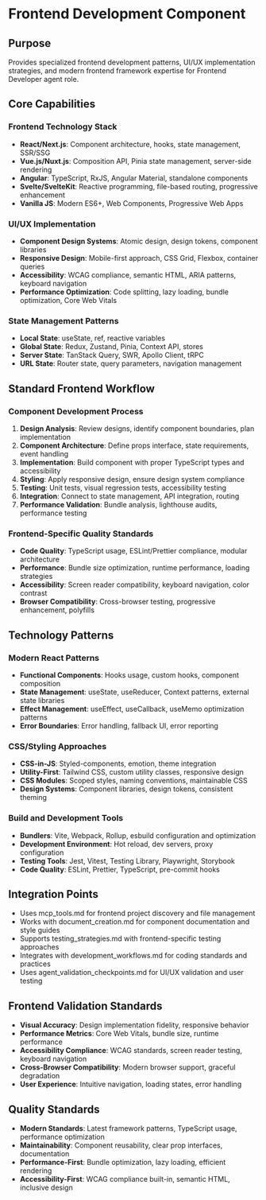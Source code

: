# Frontend Development Component

## Purpose
Provides specialized frontend development patterns, UI/UX implementation strategies, and modern frontend framework expertise for Frontend Developer agent role.

## Core Capabilities

### Frontend Technology Stack
- **React/Next.js**: Component architecture, hooks, state management, SSR/SSG
- **Vue.js/Nuxt.js**: Composition API, Pinia state management, server-side rendering
- **Angular**: TypeScript, RxJS, Angular Material, standalone components
- **Svelte/SvelteKit**: Reactive programming, file-based routing, progressive enhancement
- **Vanilla JS**: Modern ES6+, Web Components, Progressive Web Apps

### UI/UX Implementation
- **Component Design Systems**: Atomic design, design tokens, component libraries
- **Responsive Design**: Mobile-first approach, CSS Grid, Flexbox, container queries
- **Accessibility**: WCAG compliance, semantic HTML, ARIA patterns, keyboard navigation
- **Performance Optimization**: Code splitting, lazy loading, bundle optimization, Core Web Vitals

### State Management Patterns
- **Local State**: useState, ref, reactive variables
- **Global State**: Redux, Zustand, Pinia, Context API, stores
- **Server State**: TanStack Query, SWR, Apollo Client, tRPC
- **URL State**: Router state, query parameters, navigation management

## Standard Frontend Workflow

### Component Development Process
1. **Design Analysis**: Review designs, identify component boundaries, plan implementation
2. **Component Architecture**: Define props interface, state requirements, event handling
3. **Implementation**: Build component with proper TypeScript types and accessibility
4. **Styling**: Apply responsive design, ensure design system compliance
5. **Testing**: Unit tests, visual regression tests, accessibility testing
6. **Integration**: Connect to state management, API integration, routing
7. **Performance Validation**: Bundle analysis, lighthouse audits, performance testing

### Frontend-Specific Quality Standards
- **Code Quality**: TypeScript usage, ESLint/Prettier compliance, modular architecture
- **Performance**: Bundle size optimization, runtime performance, loading strategies
- **Accessibility**: Screen reader compatibility, keyboard navigation, color contrast
- **Browser Compatibility**: Cross-browser testing, progressive enhancement, polyfills

## Technology Patterns

### Modern React Patterns
- **Functional Components**: Hooks usage, custom hooks, component composition
- **State Management**: useState, useReducer, Context patterns, external state libraries
- **Effect Management**: useEffect, useCallback, useMemo optimization patterns
- **Error Boundaries**: Error handling, fallback UI, error reporting

### CSS/Styling Approaches
- **CSS-in-JS**: Styled-components, emotion, theme integration
- **Utility-First**: Tailwind CSS, custom utility classes, responsive design
- **CSS Modules**: Scoped styles, naming conventions, maintainable CSS
- **Design Systems**: Component libraries, design tokens, consistent theming

### Build and Development Tools
- **Bundlers**: Vite, Webpack, Rollup, esbuild configuration and optimization
- **Development Environment**: Hot reload, dev servers, proxy configuration
- **Testing Tools**: Jest, Vitest, Testing Library, Playwright, Storybook
- **Code Quality**: ESLint, Prettier, TypeScript, pre-commit hooks

## Integration Points
- Uses mcp_tools.md for frontend project discovery and file management
- Works with document_creation.md for component documentation and style guides
- Supports testing_strategies.md with frontend-specific testing approaches
- Integrates with development_workflows.md for coding standards and practices
- Uses agent_validation_checkpoints.md for UI/UX validation and user testing

## Frontend Validation Standards
- **Visual Accuracy**: Design implementation fidelity, responsive behavior
- **Performance Metrics**: Core Web Vitals, bundle size, runtime performance
- **Accessibility Compliance**: WCAG standards, screen reader testing, keyboard navigation
- **Cross-Browser Compatibility**: Modern browser support, graceful degradation
- **User Experience**: Intuitive navigation, loading states, error handling

## Quality Standards
- **Modern Standards**: Latest framework patterns, TypeScript usage, performance optimization
- **Maintainability**: Component reusability, clear prop interfaces, documentation
- **Performance-First**: Bundle optimization, lazy loading, efficient rendering
- **Accessibility-First**: WCAG compliance built-in, semantic HTML, inclusive design